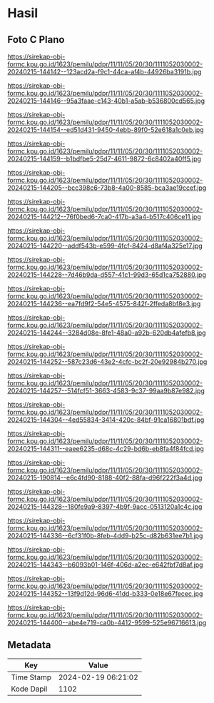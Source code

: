 # Hasil

## Foto C Plano

https://sirekap-obj-formc.kpu.go.id/1623/pemilu/pdpr/11/11/05/20/30/1111052030002-20240215-144142--123acd2a-f9c1-44ca-af4b-44926ba3191b.jpg

https://sirekap-obj-formc.kpu.go.id/1623/pemilu/pdpr/11/11/05/20/30/1111052030002-20240215-144146--95a3faae-c143-40b1-a5ab-b536800cd565.jpg

https://sirekap-obj-formc.kpu.go.id/1623/pemilu/pdpr/11/11/05/20/30/1111052030002-20240215-144154--ed51d431-9450-4ebb-89f0-52e618a1c0eb.jpg

https://sirekap-obj-formc.kpu.go.id/1623/pemilu/pdpr/11/11/05/20/30/1111052030002-20240215-144159--b1bdfbe5-25d7-4611-9872-6c8402a40ff5.jpg

https://sirekap-obj-formc.kpu.go.id/1623/pemilu/pdpr/11/11/05/20/30/1111052030002-20240215-144205--bcc398c6-73b8-4a00-8585-bca3ae19ccef.jpg

https://sirekap-obj-formc.kpu.go.id/1623/pemilu/pdpr/11/11/05/20/30/1111052030002-20240215-144212--76f0bed6-7ca0-417b-a3a4-b517c406ce11.jpg

https://sirekap-obj-formc.kpu.go.id/1623/pemilu/pdpr/11/11/05/20/30/1111052030002-20240215-144220--addf543b-e599-4fcf-8424-d8af4a325e17.jpg

https://sirekap-obj-formc.kpu.go.id/1623/pemilu/pdpr/11/11/05/20/30/1111052030002-20240215-144228--7d46b9da-d557-41c1-99d3-65d1ca752880.jpg

https://sirekap-obj-formc.kpu.go.id/1623/pemilu/pdpr/11/11/05/20/30/1111052030002-20240215-144236--ea7fd9f2-54e5-4575-842f-2ffeda8bf8e3.jpg

https://sirekap-obj-formc.kpu.go.id/1623/pemilu/pdpr/11/11/05/20/30/1111052030002-20240215-144244--3284d08e-8fe1-48a0-a92b-620db4afefb8.jpg

https://sirekap-obj-formc.kpu.go.id/1623/pemilu/pdpr/11/11/05/20/30/1111052030002-20240215-144252--587c23d6-43e2-4cfc-bc2f-20e92984b270.jpg

https://sirekap-obj-formc.kpu.go.id/1623/pemilu/pdpr/11/11/05/20/30/1111052030002-20240215-144257--514fcf51-3663-4583-9c37-99aa9b87e982.jpg

https://sirekap-obj-formc.kpu.go.id/1623/pemilu/pdpr/11/11/05/20/30/1111052030002-20240215-144304--4ed55834-3414-420c-84bf-91ca16801bdf.jpg

https://sirekap-obj-formc.kpu.go.id/1623/pemilu/pdpr/11/11/05/20/30/1111052030002-20240215-144311--eaee6235-d68c-4c29-bd6b-eb8fa4f84fcd.jpg

https://sirekap-obj-formc.kpu.go.id/1623/pemilu/pdpr/11/11/05/20/30/1111052030002-20240215-190814--e6c4fd90-8188-40f2-88fa-d96f222f3a4d.jpg

https://sirekap-obj-formc.kpu.go.id/1623/pemilu/pdpr/11/11/05/20/30/1111052030002-20240215-144328--180fe9a9-8397-4b9f-9acc-0513120a1c4c.jpg

https://sirekap-obj-formc.kpu.go.id/1623/pemilu/pdpr/11/11/05/20/30/1111052030002-20240215-144336--6cf31f0b-8feb-4dd9-b25c-d82b631ee7b1.jpg

https://sirekap-obj-formc.kpu.go.id/1623/pemilu/pdpr/11/11/05/20/30/1111052030002-20240215-144343--b6093b01-146f-406d-a2ec-e642fbf7d8af.jpg

https://sirekap-obj-formc.kpu.go.id/1623/pemilu/pdpr/11/11/05/20/30/1111052030002-20240215-144352--13f9d12d-96d6-41dd-b333-0e18e67fecec.jpg

https://sirekap-obj-formc.kpu.go.id/1623/pemilu/pdpr/11/11/05/20/30/1111052030002-20240215-144400--abe4e719-ca0b-4412-9599-525e96716613.jpg


## Metadata

| Key        | Value               |
| ---------- | ------------------- |
| Time Stamp | 2024-02-19 06:21:02 |
| Kode Dapil | 1102                |



